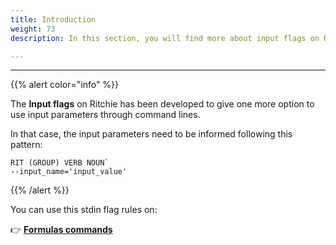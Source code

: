 ```yaml
---
title: Introduction
weight: 73
description: In this section, you will find more about input flags on Ritchie. 

---
```

---

{{% alert color="info" %}}

The **Input flags** on Ritchie has been developed to give one more option to use input parameters through command lines.   
  
In that case, the input parameters need to be informed following this pattern:

```text
RIT (GROUP) VERB NOUN` 
--input_name='input_value'
``` 
{{% /alert %}}

You can use this stdin flag rules on:

👉 [**Formulas commands**](/docs/en/tutorials/standard-inputs/fomulas-commands.md)
